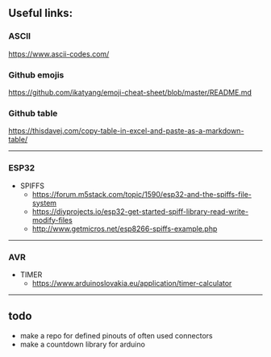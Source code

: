 ## Useful links:

### ASCII
https://www.ascii-codes.com/

### Github emojis
https://github.com/ikatyang/emoji-cheat-sheet/blob/master/README.md
### Github table
https://thisdavej.com/copy-table-in-excel-and-paste-as-a-markdown-table/
- - - -
### ESP32
* SPIFFS
  * https://forum.m5stack.com/topic/1590/esp32-and-the-spiffs-file-system <br>
  * https://diyprojects.io/esp32-get-started-spiff-library-read-write-modify-files <br>
  * http://www.getmicros.net/esp8266-spiffs-example.php <br>
- - -
### AVR
* TIMER
  * https://www.arduinoslovakia.eu/application/timer-calculator

- - - -
## todo
- make a repo for defined pinouts of often used connectors
- make a countdown library for arduino
